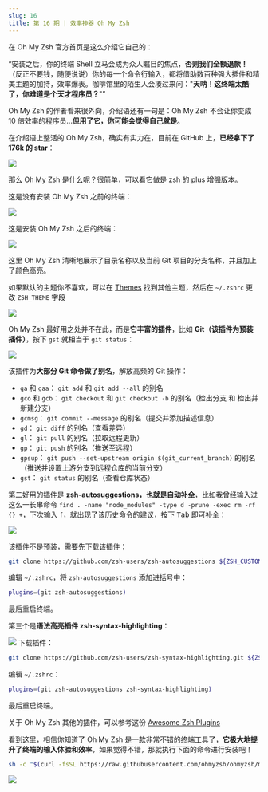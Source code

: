 ```yaml
---
slug: 16
title: 第 16 期 | 效率神器 Oh My Zsh
---
```


在 Oh My Zsh 官方首页是这么介绍它自己的：

“安装之后，你的终端 Shell 立马会成为众人瞩目的焦点，**否则我们全额退款！**（反正不要钱，随便说说）你的每一个命令行输入，都将借助数百种强大插件和精美主题的加持，效率爆表。咖啡馆里的陌生人会凑过来问："**天呐！这终端太酷了，你难道是个天才程序员？**"”

Oh My Zsh 的作者看来很外向，介绍语还有一句是：Oh My Zsh 不会让你变成 10 倍效率的程序员...**但用了它，你可能会觉得自己就是**。

在介绍语上整活的 Oh My Zsh，确实有实力在，目前在 GitHub 上，**已经拿下了 176k 的 star**：

![](https://img.wukaipeng.com//2025/02/06-235914-FkMdkk-3ba769b4a6af4837a30d18d62be05c22.png)

那么 Oh My Zsh 是什么呢？很简单，可以看它做是 zsh 的 plus 增强版本。

这是没有安装 Oh My Zsh 之前的终端：

![](https://img.wukaipeng.com//2025/02/06-235914-AP5XGL-5cc3e916afab47c9b234eea04236049b.png)

这是安装 Oh My Zsh 之后的终端：

![](https://img.wukaipeng.com//2025/02/06-235914-NApbvB-0821c12636544b628c9252f46a6054e7.png)

这里 Oh My Zsh 清晰地展示了目录名称以及当前 Git 项目的分支名称，并且加上了颜色高亮。

如果默认的主题你不喜欢，可以在 [Themes](https://github.com/ohmyzsh/ohmyzsh/wiki/Themes) 找到其他主题，然后在 `~/.zshrc` 更改 `ZSH_THEME` 字段

![](https://img.wukaipeng.com//2025/02/06-235914-TCTaeo-163fc9d6d58441168f9333bd3f511606.png)


Oh My Zsh 最好用之处并不在此，而是**它丰富的插件**，比如 **Git（该插件为预装插件）**，按下 `gst` 就相当于 `git status`：

![](https://img.wukaipeng.com//2025/02/06-235914-aSOdu0-486fdeaa6f714dc5910260ec246ab95d.png)

该插件为**大部分 Git 命令做了别名**，解放高频的 Git 操作：

*   `ga` 和 `gaa`： `git add` 和 `git add --all` 的别名
*   `gco` 和 `gcb`： `git checkout` 和 `git checkout -b` 的别名（检出分支 和 检出并新建分支）
*   `gcmsg`： `git commit --message` 的别名（提交并添加描述信息）
*   `gd`： `git diff` 的别名（查看差异）
*   `gl`： `git pull` 的别名（拉取远程更新）
*   `gp`： `git push` 的别名（推送至远程）
*   `gpsup`： `git push --set-upstream origin $(git_current_branch)` 的别名（推送并设置上游分支到远程仓库的当前分支）
*   `gst`： `git status` 的别名（查看仓库状态）

第二好用的插件是 **zsh-autosuggestions，也就是自动补全**，比如我曾经输入过这么一长串命令 `find . -name "node_modules" -type d -prune -exec rm -rf {} +`，下次输入 `f`，就出现了该历史命令的建议，按下 <kbd>Tab</kbd> 即可补全：

![](https://img.wukaipeng.com//2025/02/06-235914-HGhCLO-b5a0bdfe48434822a90c4b838b22553e.png)

该插件不是预装，需要先下载该插件：

```bash
git clone https://github.com/zsh-users/zsh-autosuggestions ${ZSH_CUSTOM:-~/.oh-my-zsh/custom}/plugins/zsh-autosuggestions
```

编辑 `~/.zshrc`，将 `zsh-autosuggestions` 添加进括号中：

```bash
plugins=(git zsh-autosuggestions)
```

最后重启终端。



第三个是**语法高亮插件 zsh-syntax-highlighting**：

![](https://img.wukaipeng.com//2025/02/06-235914-bvPBSK-d34dbd81807b45df959557f57e6d3ada.png)
下载插件：

```bash
git clone https://github.com/zsh-users/zsh-syntax-highlighting.git ${ZSH_CUSTOM:-~/.oh-my-zsh/custom}/plugins/zsh-syntax-highlighting
```

编辑 `~/.zshrc`：

```bash
plugins=(git zsh-autosuggestions zsh-syntax-highlighting)
```

最后重启终端。

关于 Oh My Zsh 其他的插件，可以参考这份 [Awesome Zsh Plugins](https://github.com/unixorn/awesome-zsh-plugins)

看到这里，相信你知道了 Oh My Zsh 是一款非常不错的终端工具了，**它极大地提升了终端的输入体验和效率**，如果觉得不错，那就执行下面的命令进行安装吧！

```bash
sh -c "$(curl -fsSL https://raw.githubusercontent.com/ohmyzsh/ohmyzsh/master/tools/install.sh)"
```

![](https://img.wukaipeng.com//2025/02/06-235914-JLDUtv-5808c78482dd42baa88b2185e62d16cb.png)